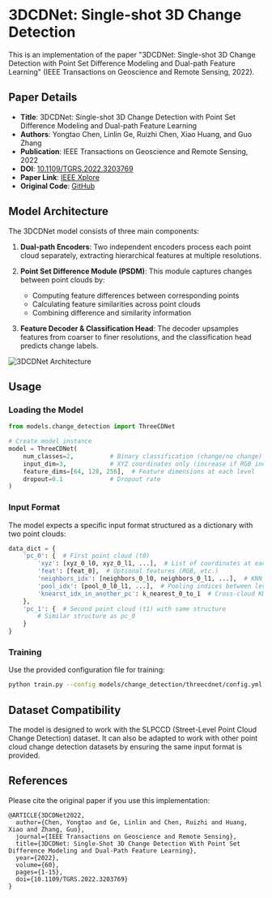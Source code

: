 # 3DCDNet: Single-shot 3D Change Detection

This is an implementation of the paper "3DCDNet: Single-shot 3D Change Detection with Point Set Difference Modeling and Dual-path Feature Learning" (IEEE Transactions on Geoscience and Remote Sensing, 2022).

## Paper Details

- **Title**: 3DCDNet: Single-shot 3D Change Detection with Point Set Difference Modeling and Dual-path Feature Learning
- **Authors**: Yongtao Chen, Linlin Ge, Ruizhi Chen, Xiao Huang, and Guo Zhang
- **Publication**: IEEE Transactions on Geoscience and Remote Sensing, 2022
- **DOI**: [10.1109/TGRS.2022.3203769](https://doi.org/10.1109/TGRS.2022.3203769)
- **Paper Link**: [IEEE Xplore](https://ieeexplore.ieee.org/document/9879908)
- **Original Code**: [GitHub](https://github.com/PointCloudYC/3DCDNet)

## Model Architecture

The 3DCDNet model consists of three main components:

1. **Dual-path Encoders**: Two independent encoders process each point cloud separately, extracting hierarchical features at multiple resolutions.

2. **Point Set Difference Module (PSDM)**: This module captures changes between point clouds by:
   - Computing feature differences between corresponding points
   - Calculating feature similarities across point clouds
   - Combining difference and similarity information

3. **Feature Decoder & Classification Head**: The decoder upsamples features from coarser to finer resolutions, and the classification head predicts change labels.

![3DCDNet Architecture](https://github.com/PointCloudYC/3DCDNet/raw/main/images/architecture.jpg)

## Usage

### Loading the Model

```python
from models.change_detection import ThreeCDNet

# Create model instance
model = ThreeCDNet(
    num_classes=2,          # Binary classification (change/no change)
    input_dim=3,            # XYZ coordinates only (increase if RGB included)
    feature_dims=[64, 128, 256],  # Feature dimensions at each level
    dropout=0.1             # Dropout rate
)
```

### Input Format

The model expects a specific input format structured as a dictionary with two point clouds:

```python
data_dict = {
    'pc_0': {  # First point cloud (t0)
        'xyz': [xyz_0_l0, xyz_0_l1, ...],  # List of coordinates at each level
        'feat': [feat_0],  # Optional features (RGB, etc.)
        'neighbors_idx': [neighbors_0_l0, neighbors_0_l1, ...],  # KNN indices
        'pool_idx': [pool_0_l0_l1, ...],  # Pooling indices between levels
        'knearst_idx_in_another_pc': k_nearest_0_to_1  # Cross-cloud KNN indices
    },
    'pc_1': {  # Second point cloud (t1) with same structure
        # Similar structure as pc_0
    }
}
```

### Training

Use the provided configuration file for training:

```bash
python train.py --config models/change_detection/threecdnet/config.yml
```

## Dataset Compatibility

The model is designed to work with the SLPCCD (Street-Level Point Cloud Change Detection) dataset. It can also be adapted to work with other point cloud change detection datasets by ensuring the same input format is provided.

## References

Please cite the original paper if you use this implementation:

```
@ARTICLE{3DCDNet2022,
  author={Chen, Yongtao and Ge, Linlin and Chen, Ruizhi and Huang, Xiao and Zhang, Guo},
  journal={IEEE Transactions on Geoscience and Remote Sensing}, 
  title={3DCDNet: Single-Shot 3D Change Detection With Point Set Difference Modeling and Dual-Path Feature Learning}, 
  year={2022},
  volume={60},
  pages={1-15},
  doi={10.1109/TGRS.2022.3203769}
}
``` 